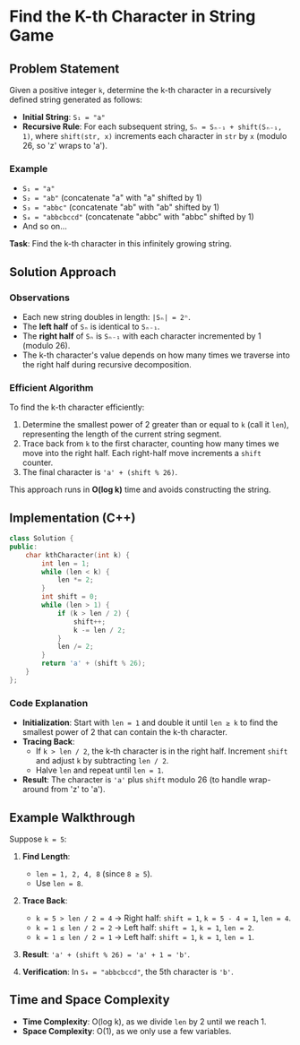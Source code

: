 # Find the K-th Character in String Game

## Problem Statement

Given a positive integer `k`, determine the k-th character in a recursively defined string generated as follows:

- **Initial String**: `S₁ = "a"`
- **Recursive Rule**: For each subsequent string, `Sₙ = Sₙ₋₁ + shift(Sₙ₋₁, 1)`, where `shift(str, x)` increments each character in `str` by `x` (modulo 26, so 'z' wraps to 'a').

### Example
- `S₁ = "a"`
- `S₂ = "ab"` (concatenate "a" with "a" shifted by 1)
- `S₃ = "abbc"` (concatenate "ab" with "ab" shifted by 1)
- `S₄ = "abbcbccd"` (concatenate "abbc" with "abbc" shifted by 1)
- And so on...

**Task**: Find the k-th character in this infinitely growing string.

## Solution Approach

### Observations
- Each new string doubles in length: `|Sₙ| = 2ⁿ`.
- The **left half** of `Sₙ` is identical to `Sₙ₋₁`.
- The **right half** of `Sₙ` is `Sₙ₋₁` with each character incremented by 1 (modulo 26).
- The k-th character's value depends on how many times we traverse into the right half during recursive decomposition.

### Efficient Algorithm
To find the k-th character efficiently:
1. Determine the smallest power of 2 greater than or equal to `k` (call it `len`), representing the length of the current string segment.
2. Trace back from `k` to the first character, counting how many times we move into the right half. Each right-half move increments a `shift` counter.
3. The final character is `'a' + (shift % 26)`.

This approach runs in **O(log k)** time and avoids constructing the string.

## Implementation (C++)

```cpp
class Solution {
public:
    char kthCharacter(int k) {
        int len = 1;
        while (len < k) {
            len *= 2;
        }
        int shift = 0;
        while (len > 1) {
            if (k > len / 2) {
                shift++;
                k -= len / 2;
            }
            len /= 2;
        }
        return 'a' + (shift % 26);
    }
};
```

### Code Explanation
- **Initialization**: Start with `len = 1` and double it until `len ≥ k` to find the smallest power of 2 that can contain the k-th character.
- **Tracing Back**:
  - If `k > len / 2`, the k-th character is in the right half. Increment `shift` and adjust `k` by subtracting `len / 2`.
  - Halve `len` and repeat until `len = 1`.
- **Result**: The character is `'a'` plus `shift` modulo 26 (to handle wrap-around from 'z' to 'a').

## Example Walkthrough
Suppose `k = 5`:

1. **Find Length**: 
   - `len = 1, 2, 4, 8` (since `8 ≥ 5`).
   - Use `len = 8`.

2. **Trace Back**:
   - `k = 5 > len / 2 = 4` → Right half: `shift = 1`, `k = 5 - 4 = 1`, `len = 4`.
   - `k = 1 ≤ len / 2 = 2` → Left half: `shift = 1`, `k = 1`, `len = 2`.
   - `k = 1 ≤ len / 2 = 1` → Left half: `shift = 1`, `k = 1`, `len = 1`.

3. **Result**: `'a' + (shift % 26) = 'a' + 1 = 'b'`.

4. **Verification**: In `S₄ = "abbcbccd"`, the 5th character is `'b'`.

## Time and Space Complexity
- **Time Complexity**: O(log k), as we divide `len` by 2 until we reach 1.
- **Space Complexity**: O(1), as we only use a few variables.